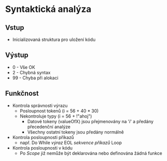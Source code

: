 # Syntaktická analýza

## Vstup
*	Inicializovaná struktura pro uložení kódu

## Výstup
*	0	-	Vše OK
*	2	-	Chybná syntax
*	99	-	Chyba při alokaci

## Funkčnost
*	Kontrola správnosti výrazu
	*	Posloupnost tokenů (i = 56 + 40 * 30)
	*	Nekontroluje typy (i = 56 + !"ahoj")
		*	Datové tokeny (valueOfX) jsou přejmenovány na '_i_' a předány přecedenční analýze
		*	Všechny ostatní tokeny jsou předány normálně 
*	Kontrola posloupnosti příkazů
	*	např. Do While _výraz_ EOL _sekvence příkazů_ Loop
*	Kontrola posloupnosti v kódu
	*	Po _Scope_ již nemůže být deklarována nebo definována žádná funkce
